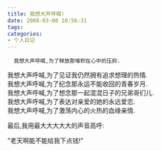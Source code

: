 ```yaml
---
title: 我想大声呼喊!
date: 2008-03-08 10:56:31
tags:
categories:
- 个人日记
---
```

      我想大声呼喊,为了释放那堆积在心中的压抑.   
 我想大声呼喊,为了见证我仍然拥有追求想理的热情.   
 我想大声呼喊,为了纪念那永运不能收回的青春岁月.   
 我想大声呼喊,为了想念那一起混混日子的兄弟哥们儿.   
 我想大声呼喊,为了表达对亲爱的她的永远爱恋.   
 我想大声呼喊,为了激荡内心的火热的血缘亲情.   
   
 最后,我用最大大大大大的声音高呼:   
   
   
   
   
   
   
   
   
   
   
   
   
   
 "老天啊能不能给我下点钱!"